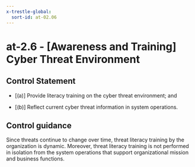 ```yaml
---
x-trestle-global:
  sort-id: at-02.06
---
```


# at-2.6 - \[Awareness and Training\] Cyber Threat Environment

## Control Statement

- \[(a)\] Provide literacy training on the cyber threat environment; and

- \[(b)\] Reflect current cyber threat information in system operations.

## Control guidance

Since threats continue to change over time, threat literacy training by the organization is dynamic. Moreover, threat literacy training is not performed in isolation from the system operations that support organizational mission and business functions.
